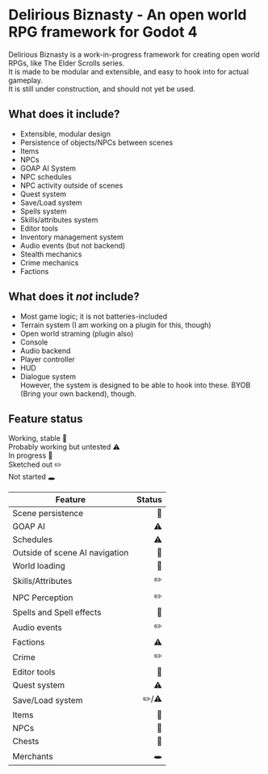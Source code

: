 # Delirious Biznasty - An open world RPG framework for Godot 4

Delirious Biznasty is a work-in-progress framework for creating open world RPGs, like The Elder Scrolls series.  
It is made to be modular and extensible, and easy to hook into for actual gameplay.  
It is still under construction, and should not yet be used.  

## What does it include?

- Extensible, modular design
- Persistence of objects/NPCs between scenes
- Items
- NPCs
- GOAP AI System
- NPC schedules
- NPC activity outside of scenes
- Quest system
- Save/Load system
- Spells system
- Skills/attributes system
- Editor tools
- Inventory management system
- Audio events (but not backend)
- Stealth mechanics
- Crime mechanics
- Factions

## What does it *not* include?

- Most game logic; it is not batteries-included
- Terrain system (I am working on a plugin for this, though)
- Open world straming (plugin also)
- Console
- Audio backend
- Player controller
- HUD
- Dialogue system  
However, the system is designed to be able to hook into these. BYOB (Bring your own backend), though.

## Feature status

Working, stable :evergreen_tree:  
Probably working but untested :warning:  
In progress :construction:  
Sketched out :pencil2:  
Not started :hole:  

| Feature | Status |
|---------|--------:|
| Scene persistence | :evergreen_tree:
| GOAP AI | :warning: |
| Schedules | :warning: |
| Outside of scene AI navigation | :construction: |
| World loading | :evergreen_tree: |
| Skills/Attributes | :pencil2: |
| NPC Perception | :pencil2: |
| Spells and Spell effects | :construction: |
| Audio events | :pencil2: |
| Factions | :warning: |
| Crime | :pencil2: |
| Editor tools | :construction: |
| Quest system | :warning: |
| Save/Load system | :pencil2:/:warning: |
| Items | :construction: |
| NPCs | :construction: |
| Chests | :construction: |
| Merchants | :hole: |
